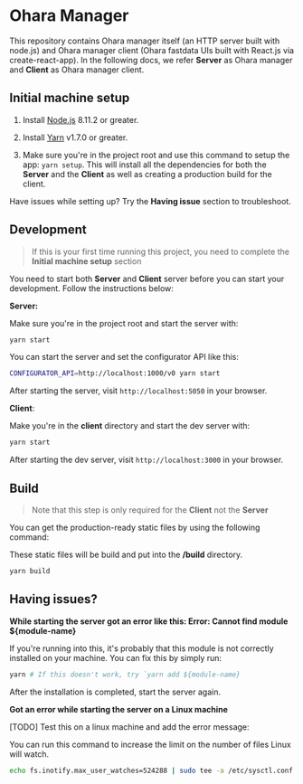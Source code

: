 # Ohara Manager

This repository contains Ohara manager itself (an HTTP server built with node.js) and Ohara manager client (Ohara fastdata UIs built with React.js via create-react-app). In the following docs, we refer **Server** as Ohara manager and **Client** as Ohara manager client.

## Initial machine setup

1.  Install [Node.js](https://nodejs.org/en/) 8.11.2 or greater.

2.  Install [Yarn](https://yarnpkg.com/lang/en/) v1.7.0 or greater.

3.  Make sure you're in the project root and use this command to setup the app: `yarn setup`. This will install all the dependencies for both the **Server** and the **Client** as well as creating a production build for the client.

Have issues while setting up? Try the **Having issue** section to troubleshoot.

## Development

> If this is your first time running this project, you need to complete the **Initial machine setup** section

You need to start both **Server** and **Client** server before you can start your development. Follow the instructions below:

**Server:**

Make sure you're in the project root and start the server with:

```sh
yarn start
```

You can start the server and set the configurator API like this:

```sh
CONFIGURATOR_API=http://localhost:1000/v0 yarn start
```

After starting the server, visit `http://localhost:5050` in your browser.

**Client**:

Make you're in the **client** directory and start the dev server with:

```sh
yarn start
```

After starting the dev server, visit `http://localhost:3000` in your browser.

## Build

> Note that this step is only required for the **Client** not the **Server**

You can get the production-ready static files by using the following command:

These static files will be build and put into the **/build** directory.

```sh
yarn build
```

## Having issues?

**While starting the server got an error like this: Error: Cannot find module ${module-name}**

If you're running into this, it's probably that this module is not correctly installed on your machine. You can fix this by simply run:

```sh
yarn # If this doesn't work, try `yarn add ${module-name}
```

After the installation is completed, start the server again.

**Got an error while starting the server on a Linux machine**

[TODO] Test this on a linux machine and add the error message:

You can run this command to increase the limit on the number of files Linux will watch.

```sh
echo fs.inotify.max_user_watches=524288 | sudo tee -a /etc/sysctl.conf && sudo sysctl -p.
```
